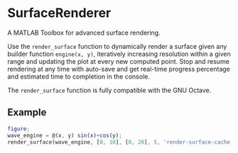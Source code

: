 # SurfaceRenderer

A MATLAB Toolbox for advanced surface rendering.

Use the `render_surface` function to dynamically render a surface given any
builder function `engine(x, y)`, iteratively increasing resolution within a
given range and updating the plot at every new computed point. Stop and resume
rendering at any time with auto-save and get real-time progress percentage and
estimated time to completion in the console.

The `render_surface` function is fully compatible with the GNU Octave.

## Example

```octave
figure;
wave_engine = @(x, y) sin(x)+cos(y);
render_surface(wave_engine, [0, 10], [0, 20], 5, 'render-surface-cache.mat', 'verbose', true); 
```

